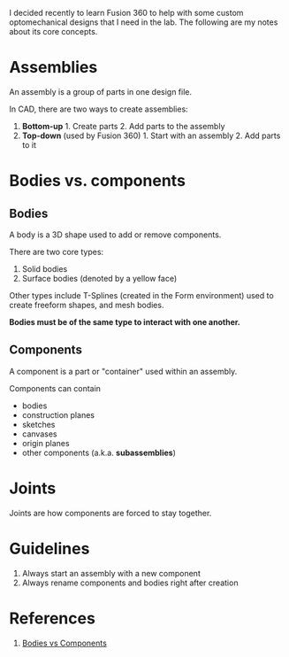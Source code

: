 <!--
.. title: Fusion 360 Core Concepts
.. slug: fusion-360-core-concepts
.. date: 2024-03-08 15:16:22 UTC+01:00
.. tags: cad
.. category: optics
.. link: 
.. description: Core concepts in Fusion 360
.. type: text
-->

I decided recently to learn Fusion 360 to help with some custom optomechanical designs that I need in the lab. The following are my notes about its core concepts.

# Assemblies

An assembly is a group of parts in one design file.

In CAD, there are two ways to create assemblies:

  1. **Bottom-up**
    1. Create parts
    2. Add parts to the assembly
  2. **Top-down** (used by Fusion 360)
    1. Start with an assembly
    2. Add parts to it

# Bodies vs. components

## Bodies

A body is a 3D shape used to add or remove components.

There are two core types:

1. Solid bodies
2. Surface bodies (denoted by a yellow face)

Other types include T-Splines (created in the Form environment) used to create freeform shapes, and mesh bodies.

**Bodies must be of the same type to interact with one another.**

## Components

A component is a part or "container" used within an assembly.

Components can contain

- bodies
- construction planes
- sketches
- canvases
- origin planes
- other components (a.k.a. **subassemblies**)

# Joints

Joints are how components are forced to stay together.

# Guidelines

1. Always start an assembly with a new component
2. Always rename components and bodies right after creation

# References

1. [Bodies vs Components](https://www.youtube.com/watch?v=TzG2deElWqI&t=0s)
